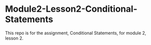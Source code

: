 # Module2-Lesson2-Conditional-Statements

This repo is for the assignment, Conditional Statements, for module 2, lesson 2.
